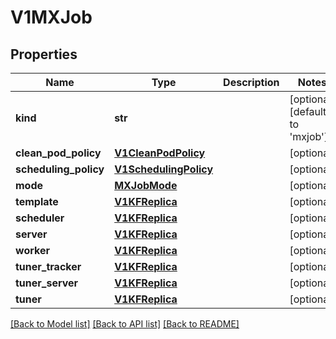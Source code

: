 # V1MXJob


## Properties
Name | Type | Description | Notes
------------ | ------------- | ------------- | -------------
**kind** | **str** |  | [optional] [default to 'mxjob']
**clean_pod_policy** | [**V1CleanPodPolicy**](V1CleanPodPolicy.md) |  | [optional] 
**scheduling_policy** | [**V1SchedulingPolicy**](V1SchedulingPolicy.md) |  | [optional] 
**mode** | [**MXJobMode**](MXJobMode.md) |  | [optional] 
**template** | [**V1KFReplica**](V1KFReplica.md) |  | [optional] 
**scheduler** | [**V1KFReplica**](V1KFReplica.md) |  | [optional] 
**server** | [**V1KFReplica**](V1KFReplica.md) |  | [optional] 
**worker** | [**V1KFReplica**](V1KFReplica.md) |  | [optional] 
**tuner_tracker** | [**V1KFReplica**](V1KFReplica.md) |  | [optional] 
**tuner_server** | [**V1KFReplica**](V1KFReplica.md) |  | [optional] 
**tuner** | [**V1KFReplica**](V1KFReplica.md) |  | [optional] 

[[Back to Model list]](../README.md#documentation-for-models) [[Back to API list]](../README.md#documentation-for-api-endpoints) [[Back to README]](../README.md)


